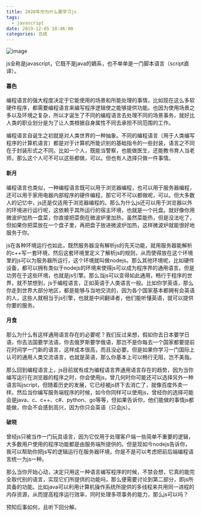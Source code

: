 ```yaml
---
title: 2020年你为什么要学习js
tags:
  - javascript
date: 2019-12-05 10:46:00
categories: 总结
---
```



![image](https://user-images.githubusercontent.com/23159565/80948849-81c00280-8e25-11ea-9b54-f0068721abc7.png)

js全称是javascript，它既不是java的嫡系，也不单单是一门脚本语言（script直译）。

<!--more-->

#### 暮色

编程语言的强大程度决定于它能使用的场景和所能处理的事情，比如现在这么多软硬件程序，都需要编程语言来编写程序逻辑使之能够提供功能。也因为使用场景之多以及环境之复杂，所以才诞生了不同的编程语言去处理不同的场景事务，就好比人类的职业划分是为了让人类根据自身属性不同去承担不同范围的工作。

编程语言自诞生之初就是对人类世界的一种抽象。不同的编程语言（用于人类编写程序的计算机语言）都是对于计算机所能识别的基础指令的一些封装，语言之不同在于封装形式之不同。比如一个人，既能当警察，也能做医生，还能教书育人当老师，那么这个人可不可以这些都做，可以。但也有人选择只做一件事情。

#### 新月

编程语言也类似，一种编程语言既可以用于浏览器编程，也可以用于服务器编程，还可以用于家用电器内部程序的硬件编程，那它可不可以都做呢，可以。但大多数人的记忆中，js还是仅适用于浏览器编程的。那么为什么js还可以用于浏览器以外的环境进行运行呢，这依赖于其所运行的宿主环境，也就是一个托盘。就好像你用微波炉加热一盘菜，你直接把菜倒在微波炉里加热，虽然菜能热，但是没法吃了，但如果你把菜放在一个盘子里，再把盘子放进微波炉加热，这样微波炉就能很好地服务于你。

js在各种环境运行也如此，既然服务器没有解析js的先天功能，就用服务器能解析的c++写一套环境，然后这套环境里定义了解析js的规则，从而使得放在这个环境里的js可以为服务器所运行，这个环境就叫做nodejs。那么其他环境呢，比如硬件设备，都可以拥有类似于nodejs的环境来使得js可以成为程序界的通用语言。但是功劳在于这些环境，也就是js引擎。那么当js可以变得如此通用，畅行于程序的世界，就不禁想到，js于编程语言，正如英语于人类语言一般。比如你学英语，那么你走到世界大部分地区，都是能够与当地交流的，因为各个国家基本都拥有会英语的人，这些人就相当于js引擎，也就是中间翻译者，他们能听懂英语，就可以提供你要的服务。

#### 月食

那么为什么有这样通用语言存在的必要呢？我们反过来想，假如你去日本要学日语，你去法国要学法语，你去俄罗斯要学俄语，那岂不是你每去一个国家都要提前花时间学一门新的语言，这样成本很高，而且没必要。但是如果你学习一门国际上认可的通用人类交流语言，也就是英语，那么你基本上可以畅行无阻，岂不美哉。

那么回到编程语言上，js目前就有成为编程语言界通用语言存在的趋势，因为当你编写运行在浏览器的程序之时，你会使用js，曾几何时你可能还可以选择另外一种语言叫jscript，但随着历史的发展，它已经被js挤下去消亡了，就像百度外卖一样。然后当你编写服务端程序的时候，如今你同样可以使用js，曾经你的选择可能会是java、c、c++、c#、python、go等等，但如果告诉你，他们能做的事情js都能做，你会不会感到高兴，因为你只会英语（只会js）。

#### 破晓

曾经js只被当作一门玩具语言，因为它仅用于处理客户端一些简单不重要的逻辑，大多数用户使用的程序功能都是由服务端所提供的。但是现如今nodejs告诉你，我可以帮助你把js写的逻辑运行在服务器环境，你是不是可以考虑把前后端编程语言统一为js一种。

那么当你开始心动，决定只用这一种语言编写程序的时候，不禁会想，它真的能完全取代别的语言，实现它们所提供的功能吗，那么便需要讨论到第二部分，即js所具备的功能。比如java可以利用计算机操作系统所提供的多线程来共用同一进程的内存资源，从而提高程序运行效率，同时处理多项事务的能力，那么js可以吗？

预知后事如何，且听下回分解。